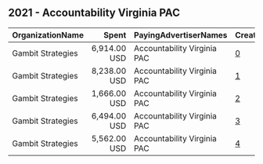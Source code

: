 ## 2021 - Accountability Virginia PAC 
|OrganizationName|Spent|PayingAdvertiserNames|CreativeUrls|Impressions|Genders|AgeBrackets|CountryCodes|BillingAddresses|CandidateBallotInformation|
|:---|---:|:---|:---|---:|:---|:---|:---|:---|:---|
|Gambit Strategies|6,914.00 USD|Accountability Virginia PAC|[0](https://www.snap.com/political-ads/asset/54866d9661fe4e165c13e5a9be8e6e1c0ce8d67991fd62dde9cff54d0e8ba55f?mediaType=png)|1,240,850||18-49|united states|"2939 Van Ness St NW #1006,Washington,20008,US"||
|Gambit Strategies|8,238.00 USD|Accountability Virginia PAC|[1](https://www.snap.com/political-ads/asset/607afb20254d896329bf0ea15097acf9bd1fd9bf8af987729e8ab2377304052a?mediaType=mp4)|331,027||18-49|united states|"2939 Van Ness St NW #1006,Washington,20008,US"||
|Gambit Strategies|1,666.00 USD|Accountability Virginia PAC|[2](https://www.snap.com/political-ads/asset/7616f23a42c71f4193be6a9e5951f2780d630ba3d8aa5660c331603cc324ec1c?mediaType=mp4)|408,066||18-49|united states|"2939 Van Ness St NW #1006,Washington,20008,US"||
|Gambit Strategies|6,494.00 USD|Accountability Virginia PAC|[3](https://www.snap.com/political-ads/asset/d51e8d0f4c4026ae45f6b91ab83116ebd32b84f37e819f997fbda559a2c5fd79?mediaType=png)|1,185,015||18-49|united states|"2939 Van Ness St NW #1006,Washington,20008,US"||
|Gambit Strategies|5,562.00 USD|Accountability Virginia PAC|[4](https://www.snap.com/political-ads/asset/a396fad463eea11d1b465c3207fef23ff93ac707c37b7d25bfa73be1bb6e1144?mediaType=png)|1,013,755||18-49|united states|"2939 Van Ness St NW #1006,Washington,20008,US"||
